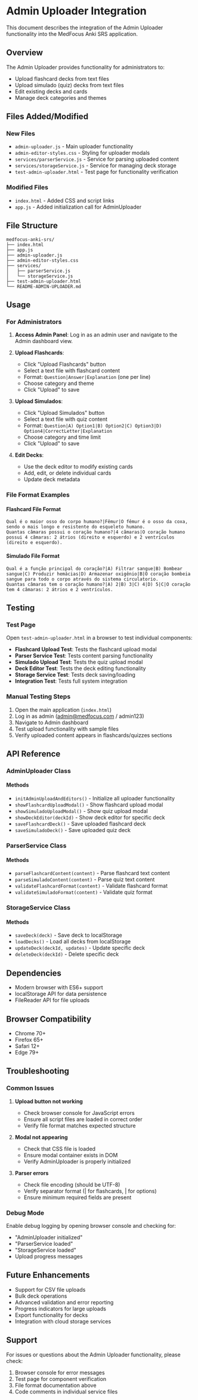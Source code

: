 # Admin Uploader Integration

This document describes the integration of the Admin Uploader functionality into the MedFocus Anki SRS application.

## Overview

The Admin Uploader provides functionality for administrators to:
- Upload flashcard decks from text files
- Upload simulado (quiz) decks from text files
- Edit existing decks and cards
- Manage deck categories and themes

## Files Added/Modified

### New Files
- `admin-uploader.js` - Main uploader functionality
- `admin-editor-styles.css` - Styling for uploader modals
- `services/parserService.js` - Service for parsing uploaded content
- `services/storageService.js` - Service for managing deck storage
- `test-admin-uploader.html` - Test page for functionality verification

### Modified Files
- `index.html` - Added CSS and script links
- `app.js` - Added initialization call for AdminUploader

## File Structure

```
medfocus-anki-srs/
├── index.html
├── app.js
├── admin-uploader.js
├── admin-editor-styles.css
├── services/
│   ├── parserService.js
│   └── storageService.js
├── test-admin-uploader.html
└── README-ADMIN-UPLOADER.md
```

## Usage

### For Administrators

1. **Access Admin Panel**: Log in as an admin user and navigate to the Admin dashboard view.

2. **Upload Flashcards**:
   - Click "Upload Flashcards" button
   - Select a text file with flashcard content
   - Format: `Question|Answer|Explanation` (one per line)
   - Choose category and theme
   - Click "Upload" to save

3. **Upload Simulados**:
   - Click "Upload Simulados" button
   - Select a text file with quiz content
   - Format: `Question|A) Option1|B) Option2|C) Option3|D) Option4|CorrectLetter|Explanation`
   - Choose category and time limit
   - Click "Upload" to save

4. **Edit Decks**:
   - Use the deck editor to modify existing cards
   - Add, edit, or delete individual cards
   - Update deck metadata

### File Format Examples

#### Flashcard File Format
```
Qual é o maior osso do corpo humano?|Fêmur|O fêmur é o osso da coxa, sendo o mais longo e resistente do esqueleto humano.
Quantas câmaras possui o coração humano?|4 câmaras|O coração humano possui 4 câmaras: 2 átrios (direito e esquerdo) e 2 ventrículos (direito e esquerdo).
```

#### Simulado File Format
```
Qual é a função principal do coração?|A) Filtrar sangue|B) Bombear sangue|C) Produzir hemácias|D) Armazenar oxigênio|B|O coração bombeia sangue para todo o corpo através do sistema circulatorio.
Quantas câmaras tem o coração humano?|A) 2|B) 3|C) 4|D) 5|C|O coração tem 4 câmaras: 2 átrios e 2 ventrículos.
```

## Testing

### Test Page
Open `test-admin-uploader.html` in a browser to test individual components:

- **Flashcard Upload Test**: Tests the flashcard upload modal
- **Parser Service Test**: Tests content parsing functionality
- **Simulado Upload Test**: Tests the quiz upload modal
- **Deck Editor Test**: Tests the deck editing functionality
- **Storage Service Test**: Tests deck saving/loading
- **Integration Test**: Tests full system integration

### Manual Testing Steps

1. Open the main application (`index.html`)
2. Log in as admin (admin@medfocus.com / admin123)
3. Navigate to Admin dashboard
4. Test upload functionality with sample files
5. Verify uploaded content appears in flashcards/quizzes sections

## API Reference

### AdminUploader Class

#### Methods
- `initAdminUploadAndEditors()` - Initialize all uploader functionality
- `showFlashcardUploadModal()` - Show flashcard upload modal
- `showSimuladoUploadModal()` - Show quiz upload modal
- `showDeckEditor(deckId)` - Show deck editor for specific deck
- `saveFlashcardDeck()` - Save uploaded flashcard deck
- `saveSimuladoDeck()` - Save uploaded quiz deck

### ParserService Class

#### Methods
- `parseFlashcardContent(content)` - Parse flashcard text content
- `parseSimuladoContent(content)` - Parse quiz text content
- `validateFlashcardFormat(content)` - Validate flashcard format
- `validateSimuladoFormat(content)` - Validate quiz format

### StorageService Class

#### Methods
- `saveDeck(deck)` - Save deck to localStorage
- `loadDecks()` - Load all decks from localStorage
- `updateDeck(deckId, updates)` - Update specific deck
- `deleteDeck(deckId)` - Delete specific deck

## Dependencies

- Modern browser with ES6+ support
- localStorage API for data persistence
- FileReader API for file uploads

## Browser Compatibility

- Chrome 70+
- Firefox 65+
- Safari 12+
- Edge 79+

## Troubleshooting

### Common Issues

1. **Upload button not working**
   - Check browser console for JavaScript errors
   - Ensure all script files are loaded in correct order
   - Verify file format matches expected structure

2. **Modal not appearing**
   - Check that CSS file is loaded
   - Ensure modal container exists in DOM
   - Verify AdminUploader is properly initialized

3. **Parser errors**
   - Check file encoding (should be UTF-8)
   - Verify separator format (| for flashcards, | for options)
   - Ensure minimum required fields are present

### Debug Mode

Enable debug logging by opening browser console and checking for:
- "AdminUploader initialized"
- "ParserService loaded"
- "StorageService loaded"
- Upload progress messages

## Future Enhancements

- Support for CSV file uploads
- Bulk deck operations
- Advanced validation and error reporting
- Progress indicators for large uploads
- Export functionality for decks
- Integration with cloud storage services

## Support

For issues or questions about the Admin Uploader functionality, please check:
1. Browser console for error messages
2. Test page for component verification
3. File format documentation above
4. Code comments in individual service files
